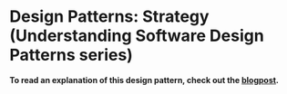 # Design Patterns: Strategy (Understanding Software Design Patterns series)

**To read an explanation of this design pattern, check out the [blogpost](https://www.carloscaballero.io/stategy-pattern-in-javascript-typescript/).**